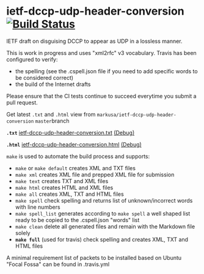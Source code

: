 # ietf-dccp-udp-header-conversion [![Build Status](https://travis-ci.com/markusa/ietf-dccp-udp-header-conversion.svg?branch=master)](https://travis-ci.com/markusa/ietf-dccp-udp-header-conversion)
IETF draft on disguising DCCP to appear as UDP in a lossless manner.

This is work in progress and uses "xml2rfc" v3 vocabulary. Travis has been configured to verify:

- the spelling (see the .cspell.json file if you need to add specific words to be considered correct)
- the build of the Internet drafts

Please ensure that the CI tests continue to succeed everytime you submit a pull request.

Get latest `.txt` and `.html` view from `markusa/ietf-dccp-udp-header-conversion` `master`branch

**`.txt`**
[ietf-dccp-udp-header-conversion.txt](https://xml2rfc.tools.ietf.org/cgi-bin/xml2rfc-dev.cgi?url=https://raw.githubusercontent.com/markusa/ietf-dccp-udp-header-conversion/master/draft-amend-tsvwg-dccp-udp-header-conversion.mkd&inputtype=kramdown&format=v3ascii) [(Debug)](https://xml2rfc.tools.ietf.org/cgi-bin/xml2rfc-dev.cgi?url=https://raw.githubusercontent.com/markusa/ietf-dccp-udp-header-conversion/master/draft-amend-tsvwg-dccp-udp-header-conversion.mkd&inputtype=kramdown&format=v3ascii&type=toframe)

**`.html`**
[ietf-dccp-udp-header-conversion.html](https://xml2rfc.tools.ietf.org/cgi-bin/xml2rfc-dev.cgi?url=https://raw.githubusercontent.com/markusa/ietf-dccp-udp-header-conversion/master/draft-amend-tsvwg-dccp-udp-header-conversion.mkd&inputtype=kramdown&format=v3ascii&mode=html) [(Debug)](https://xml2rfc.tools.ietf.org/cgi-bin/xml2rfc-dev.cgi?url=https://raw.githubusercontent.com/markusa/ietf-dccp-udp-header-conversion/master/draft-amend-tsvwg-dccp-udp-header-conversion.mkd&inputtype=kramdown&format=v3ascii&mode=html&type=toframe)

`make` is used to automate the build process and supports:

* `make` or `make default`
creates XML and TXT files
* `make xml`
creates XML file and prepped XML file for submission
* `make text`
creates TXT and XML files
* `make html`
creates HTML and XML files
* `make all`
creates XML, TXT and HTML files
* `make spell`
check spelling and returns list of unknown/incorrect words with line numbers
* `make spell_list`
generates according to `make spell` a well shaped list ready to be copied to the .cspell.json "words" list
* `make clean`
delete all generated files and remain with the Markdown file solely
* **`make full`** (used for travis)
check spelling and creates XML, TXT and HTML files

A minimal requirement list of packets to be installed based on Ubuntu "Focal Fossa" can be found in .travis.yml

